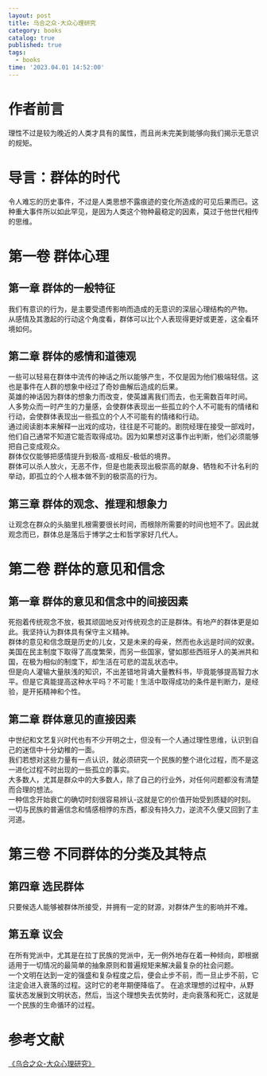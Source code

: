 ```yaml
---
layout: post
title: 乌合之众-大众心理研究
category: books
catalog: true
published: true
tags:
  - books
time: '2023.04.01 14:52:00'
---
```

# 作者前言
理性不过是较为晚近的人类才具有的属性，而且尚未完美到能够向我们揭示无意识的规矩。

# 导言：群体的时代
令人难忘的历史事件，不过是人类思想不露痕迹的变化所造成的可见后果而已。这种重大事件所以如此罕见，是因为人类这个物种最稳定的因素，莫过于他世代相传的思维。

# 第一卷 群体心理

## 第一章 群体的一般特征
我们有意识的行为，是主要受遗传影响而造成的无意识的深层心理结构的产物。  
从感情及其激起的行动这个角度看，群体可以比个人表现得更好或更差，这全看环境如何。  

## 第二章 群体的感情和道德观
一些可以轻易在群体中流传的神话之所以能够产生，不仅是因为他们极端轻信。这也是事件在人群的想象中经过了奇妙曲解后造成的后果。  
英雄的神话因为群体的想象力而改变，使英雄离我们而去，也无需数百年时间。  
人多势众而一时产生的力量感，会使群体表现出一些孤立的个人不可能有的情绪和行动，会使群体表现出一些孤立的个人不可能有的情绪和行动。  
通过阅读剧本来解释一出戏的成功，往往是不可能的。剧院经理在接受一部戏时，他们自己通常不知道它能否取得成功。因为如果想对这事作出判断，他们必须能够把自己变成观众。  
群体仅仅能够把感情提升到极高-或相反-极低的境界。  
群体可以杀人放火，无恶不作，但是也能表现出极崇高的献身、牺牲和不计名利的举动，即孤立的个人根本做不到的极崇高的行为。  

## 第三章 群体的观念、推理和想象力
让观念在群众的头脑里扎根需要很长时间，而根除所需要的时间也短不了。因此就观念而已，群体总是落后于博学之士和哲学家好几代人。  

# 第二卷 群体的意见和信念

## 第一章 群体的意见和信念中的间接因素
死抱着传统观念不放，极其顽固地反对传统观念的正是群体。有地产的群体更是如此。我坚持认为群体具有保守主义精神。  
群体的意见和信念既是历史的儿女，又是未来的母亲，然而也永远是时间的奴隶。  
美国在民主制度下取得了高度繁荣，而另一些国家，譬如那些西班牙人的美洲共和国，在极为相似的制度下，却生活在可悲的混乱状态中。  
但是向人灌输大量肤浅的知识，不出差错地背诵大量教科书，毕竟能够提高智力水平。但是它真能提高这种水平吗？不可能！生活中取得成功的条件是判断力，是经验，是开拓精神和个性。  

## 第二章 群体意见的直接因素
中世纪和文艺复兴时代也有不少开明之士，但没有一个人通过理性思维，认识到自己的迷信中十分幼稚的一面。  
我们若想对这些力量有一点认识，就必须研究一个民族的整个进化过程，而不是这一进化过程不时出现的一些孤立的事实。  
大多数人，尤其是群众中的大多数人，除了自己的行业外，对任何问题都没有清楚而合理的想法。  
一种信念开始衰亡的确切时刻很容易辨认-这就是它的价值开始受到质疑的时刻。  
一切与民族的普遍信念和情感相悖的东西，都没有持久力，逆流不久便又回到了主河道。

# 第三卷 不同群体的分类及其特点

## 第四章 选民群体
只要候选人能够被群体所接受，并拥有一定的财源，对群体产生的影响并不难。  

## 第五章 议会
在所有党派中，尤其是在拉丁民族的党派中，无一例外地存在着一种倾向，即根据适用于一切情况的最简单的抽象原则和普遍规矩来解决最复杂的社会问题。  
一个文明在达到一定的强盛和复杂程度之后，便会止步不前，而一旦止步不前，它注定会进入衰落的过程。这时它的老年期便降临了。
在追求理想的过程中，从野蛮状态发展到文明状态，然后，当这个理想失去优势时，走向衰落和死亡，这就是一个民族的生命循环的过程。

# 参考文献
[《乌合之众-大众心理研究》](https://book.douban.com/subject/1012611/)